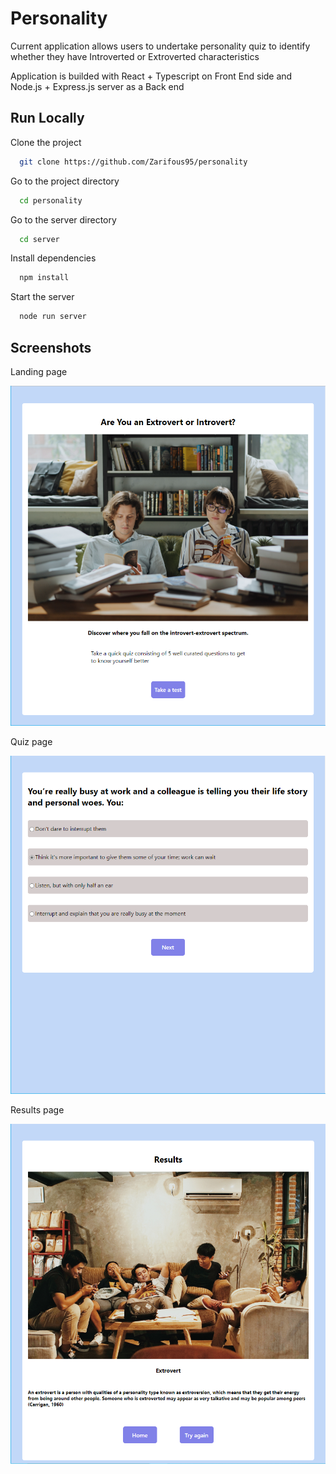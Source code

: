 # Personality

Current application allows users to undertake personality quiz to identify whether they have Introverted or Extroverted characteristics

Application is builded with React + Typescript on Front End side and Node.js + Express.js server as a Back end

## Run Locally

Clone the project

```bash
  git clone https://github.com/Zarifous95/personality
```

Go to the project directory

```bash
  cd personality
```

Go to the server directory

```bash
  cd server
```

Install dependencies

```bash
  npm install
```

Start the server

```bash
  node run server
```

## Screenshots

Landing page

![App Screenshot](/screenshots/landing.PNG)

Quiz page

![App Screenshot](/screenshots/question.PNG)

Results page

![App Screenshot](/screenshots/result.PNG)
